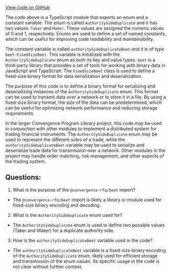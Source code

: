 [View code on GitHub](https://github.com/convergence-rfq/convergence-program-library/psyoptions-american-instrument/js/generated/types/AuthoritySideDuplicate.d.ts)

The code above is a TypeScript module that exports an enum and a constant variable. The enum is called `AuthoritySideDuplicate` and it has two values: `Taker` and `Maker`. These values are assigned the numeric values of 0 and 1, respectively. Enums are used to define a set of named constants, which can be useful for improving code readability and maintainability.

The constant variable is called `authoritySideDuplicateBeet` and it is of type `beet.FixedSizeBeet`. This variable is initialized with the `AuthoritySideDuplicate` enum as both its key and value types. `beet` is a third-party library that provides a set of tools for working with binary data in JavaScript and TypeScript. The `FixedSizeBeet` class is used to define a fixed-size binary format for data serialization and deserialization.

The purpose of this code is to define a binary format for serializing and deserializing instances of the `AuthoritySideDuplicate` enum. This format can be used to transmit data over a network or to store it in a file. By using a fixed-size binary format, the size of the data can be predetermined, which can be useful for optimizing network performance and reducing storage requirements.

In the larger Convergence Program Library project, this code may be used in conjunction with other modules to implement a distributed system for trading financial instruments. The `AuthoritySideDuplicate` enum may be used to represent the different sides of a trade, while the `authoritySideDuplicateBeet` variable may be used to serialize and deserialize trade data for transmission over a network. Other modules in the project may handle order matching, risk management, and other aspects of the trading system.
## Questions: 
 1. What is the purpose of the `@convergence-rfq/beet` import?
- The `@convergence-rfq/beet` import is likely a library or module used for fixed-size binary encoding and decoding.

2. What is the `AuthoritySideDuplicate` enum used for?
- The `AuthoritySideDuplicate` enum is used to define two possible values (Taker and Maker) for a duplicate authority side.

3. How is the `authoritySideDuplicateBeet` variable used in the code?
- The `authoritySideDuplicateBeet` variable is a fixed-size binary encoding of the `AuthoritySideDuplicate` enum, likely used for efficient storage and transmission of the enum values. Its specific usage in the code is not clear without further context.
